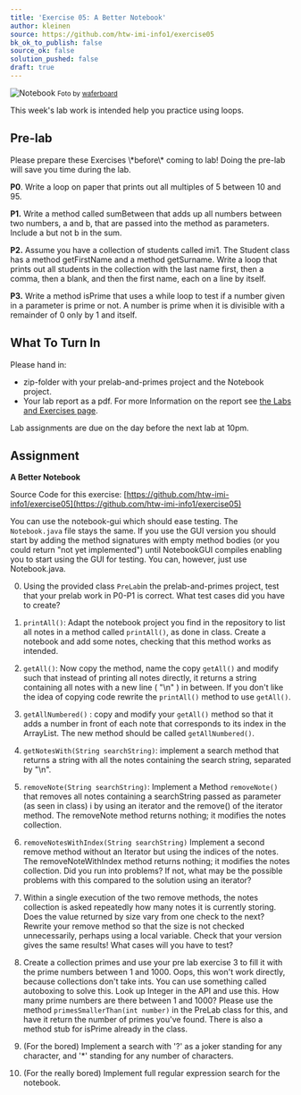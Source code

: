 ```yaml
---
title: 'Exercise 05: A Better Notebook'
author: kleinen
source: https://github.com/htw-imi-info1/exercise05
bk_ok_to_publish: false
source_ok: false
solution_pushed: false
draft: true
---
```

<!--<span class = "attention">Not yet reviewed and published for SoSe 2021 Term!</span>-->
![Notebook](../../images/notebook-6783298985.jpg)
<small class = "float-right">Foto by [waferboard](https://www.flickr.com/photos/waferboard/6783298985)</small>

This week's lab work is intended help you practice using loops.

## Pre-lab

<span class = "attention">
Please prepare these Exercises \*before\* coming to lab! Doing the pre-lab will save you time during the lab.
</span>

**P0**. Write a loop on paper that prints out all multiples of 5 between 10 and 95.

**P1.** Write a method called sumBetween that adds up all numbers between two numbers, a and b, that are passed into the method as parameters. Include a but not b in the sum.

**P2.** Assume you have a collection of students called imi1. The Student class has a method getFirstName and a method getSurname. Write a loop that prints out all students in the collection with the last name first, then a comma, then a blank, and then the first name, each on a line by itself.

**P3.** Write a method isPrime that uses a while loop to test if a number given in a parameter is prime or not. A number is prime when it is divisible with a remainder of 0 only by 1 and itself.

## What To Turn In
Please hand in:
* zip-folder with your prelab-and-primes project and the Notebook project.
* Your lab report as a pdf. For more Information on the report see [the Labs and Exercises page](../).

Lab assignments are due on the day before the next lab at 10pm.

## Assignment

**A Better Notebook**

Source Code for this exercise:  [https://github.com/htw-imi-info1/exercise05](https://github.com/htw-imi-info1/exercise05)

You can use the notebook-gui which should ease testing. The ```Notebook.java``` file stays the same. If you use the GUI version you should start by adding the method signatures with empty method bodies (or you could return "not yet implemented") until NotebookGUI compiles enabling you to start using the GUI for testing. You can, however, just use Notebook.java.

0. Using the provided class `PreLab`in the prelab-and-primes project, test that your prelab work in P0-P1 is correct. What test cases did you have to create?

1. `printAll()`: Adapt the notebook project you find in the repository to list all notes in a method called `printAll()`, as done in class. Create a notebook and add some notes, checking that this method works as intended.
2. `getAll()`: Now copy the method, name the copy ```getAll()```    and modify  such that instead of printing all notes directly, it returns a string containing all notes with a new line ( "\n" ) in between.
If you don't like the idea of copying code rewrite the `printAll()` method to use `getAll()`.
3. `getAllNumbered()` : copy and modify your `getAll()` method so that it adds a number in front of each note that corresponds to its index in the ArrayList. The new method should be called `getAllNumbered()`.
4. `getNotesWith(String searchString)`: implement a search method that returns a string with all the notes containing the search string, separated by "\n".

5. `removeNote(String searchString)`: Implement a Method `removeNote()` that removes all notes containing a searchString passed as parameter (as seen in class) i by using an iterator and the remove() of the iterator method. The removeNote method returns nothing; it modifies the notes collection.
6. `removeNotesWithIndex(String searchString)` Implement a second remove method without an Iterator but using the indices of the notes. The removeNoteWithIndex method returns nothing; it modifies the notes collection.
Did you run into problems? If not, what may be the possible problems with this compared to the solution using an iterator?
7. Within a single execution of the two remove methods, the notes collection is asked repeatedly how many notes it is currently storing. Does the value returned by size vary from one check to the next? Rewrite your remove method so that the size is not checked unnecessarily, perhaps using a local variable. Check that your version gives the same results! What cases will you have to test?

8. Create a collection primes and use your pre lab exercise 3 to fill it with the prime numbers between 1 and 1000. Oops, this won't work directly, because collections don't take ints. You can use something called autoboxing to solve this. Look up Integer in the API and use this. How many prime numbers are there between 1 and 1000? Please use the method `primesSmallerThan(int number)` in the PreLab class for this, and have it return the number of primes you've found. There is also a method stub for isPrime already in the class.

9. (For the bored) Implement a search with '?' as a joker standing for any character, and '\*' standing for any number of characters.
10. (For the really bored) Implement full regular expression search for the notebook.
